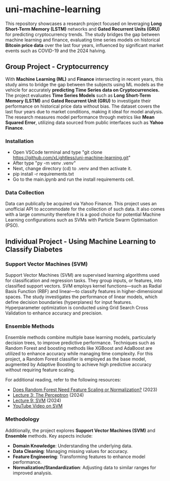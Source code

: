 # uni-machine-learning
This repository showcases a research project focused on leveraging **Long Short-Term Memory (LSTM)** networks and **Gated Recurrent Units (GRU)** for predicting cryptocurrency trends. The study bridges the gap between machine learning and finance, evaluating time series models on historical **Bitcoin price data** over the last four years, influenced by significant market events such as COVID-19 and the 2024 halving.

## Group Project - Cryptocurrency
With **Machine Learning (ML)** and **Finance** intersecting in recent years, this study aims to bridge the gap between the subjects using ML models as the vehicle for accurately **predicting Time Series data on Cryptocurrencies.** The project evaluates **Time Series Models** such as **Long Short-Term Memory (LSTM)** and **Gated Recurrent Unit (GRU)** to investigate their performance on historical price data without bias. The dataset covers the last four years due to market conditions, making it ideal for model analysis. The research measures model performance through metrics like **Mean Squared Error**, utilizing data sourced from public interfaces such as **Yahoo Finance**.

### Installation
- Open VSCode terminal and type "git clone https://github.com/xLightless/uni-machine-learning.git"
- After type "py -m venv .venv"
- Next, change directory (cd) to .venv and then activate it.
- pip install -r requirements.txt
- Go to the main.ipynb and run the install requirements cell.

### Data Collection
Data can publically be acquired via Yahoo Finance. This project uses an unofficial API to accommodate for the collection of such data.
It also comes with a large community therefore it is a good choice for potential Machine Learning configurations such as SVMs with Particle Swarm Optimisation (PSO).

## Individual Project - Using Machine Learning to Classify Diabetes
### Support Vector Machines (SVM)
Support Vector Machines (SVM) are supervised learning algorithms used for classification and regression tasks. They group inputs, or features, into classified support vectors. SVM employs kernel functions—such as Radial Basis Function (RBF) and linear—to classify features in higher-dimensional spaces. The study investigates the performance of linear models, which define decision boundaries (hyperplanes) for input features. Hyperparameter optimization is conducted using Grid Search Cross Validation to enhance accuracy and precision.

### Ensemble Methods
Ensemble methods combine multiple base learning models, particularly decision trees, to improve predictive performance. Techniques such as Random Forest and boosting methods like XGBoost and AdaBoost are utilized to enhance accuracy while managing time complexity. For this project, a Random Forest classifier is employed as the base model, augmented by Adaptive Boosting to achieve high predictive accuracy without requiring feature scaling.

For additional reading, refer to the following resources:

- [Does Random Forest Need Feature Scaling or Normalization?](https://forecastegy.com/posts/does-random-forest-need-feature-scaling-or-normalization/#:~:text=Random%20Forest%20is%20a%20tree,can%20be%20skipped%20during%20preproc) (2023)
- [Lecture 3: The Perceptron](https://www.cs.cornell.edu/courses/cs4780/2018fa/lectures/lecturenote03.html) (2024)
- [Lecture 9: SVM](https://www.cs.cornell.edu/courses/cs4780/2018fa/lectures/lecturenote09.html) (2024)
- [YouTube Video on SVM](https://www.youtube.com/watch?v=NnmKeYUYMPY)

### Methodology
Additionally, the project explores **Support Vector Machines (SVM)** and **Ensemble** methods. Key aspects include:

- **Domain Knowledge**: Understanding the underlying data.
- **Data Cleaning**: Managing missing values for accuracy.
- **Feature Engineering**: Transforming features to enhance model performance.
- **Normalization/Standardization**: Adjusting data to similar ranges for improved analysis.
